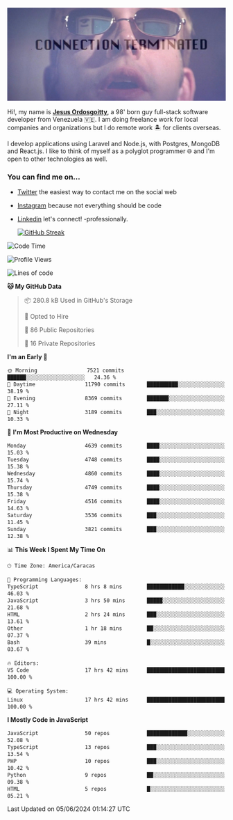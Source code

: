 ![hackers movie reference](./disconnected.jpg)

Hi!, my name is [**Jesus Ordosgoitty**](https://jodaz.dev), a 98' born guy full-stack software developer from Venezuela 🇻🇪. I am doing freelance work for local companies and organizations but I do remote work 🏝️ for clients overseas. 

I develop applications using Laravel and Node.js, with Postgres, MongoDB and React.js. I like to think of myself as a polyglot programmer 🌐 and I'm open to other technologies as well.

### You can find me on...

- [Twitter](https://twitter.com/jodaz_) the easiest way to contact me on the social web
- [Instagram](https://instagram.com/jodaz_) because not everything should be code
- [Linkedin](https://linkedin.com/in/jodaz) let's connect! -professionally.


    [![GitHub Streak](https://streak-stats.demolab.com?user=jodaz&theme=tokyonight)](https://git.io/streak-stats)

<!--START_SECTION:waka-->
![Code Time](http://img.shields.io/badge/Code%20Time-7%2C631%20hrs%2039%20mins-blue)

![Profile Views](http://img.shields.io/badge/Profile%20Views-0-blue)

![Lines of code](https://img.shields.io/badge/From%20Hello%20World%20I%27ve%20Written-83.4%20million%20lines%20of%20code-blue)

**🐱 My GitHub Data** 

> 📦 280.8 kB Used in GitHub's Storage 
 > 
> 💼 Opted to Hire
 > 
> 📜 86 Public Repositories 
 > 
> 🔑 16 Private Repositories 
 > 
**I'm an Early 🐤** 

```text
🌞 Morning                7521 commits        ██████░░░░░░░░░░░░░░░░░░░   24.36 % 
🌆 Daytime                11790 commits       ██████████░░░░░░░░░░░░░░░   38.19 % 
🌃 Evening                8369 commits        ███████░░░░░░░░░░░░░░░░░░   27.11 % 
🌙 Night                  3189 commits        ███░░░░░░░░░░░░░░░░░░░░░░   10.33 % 
```
📅 **I'm Most Productive on Wednesday** 

```text
Monday                   4639 commits        ████░░░░░░░░░░░░░░░░░░░░░   15.03 % 
Tuesday                  4748 commits        ████░░░░░░░░░░░░░░░░░░░░░   15.38 % 
Wednesday                4860 commits        ████░░░░░░░░░░░░░░░░░░░░░   15.74 % 
Thursday                 4749 commits        ████░░░░░░░░░░░░░░░░░░░░░   15.38 % 
Friday                   4516 commits        ████░░░░░░░░░░░░░░░░░░░░░   14.63 % 
Saturday                 3536 commits        ███░░░░░░░░░░░░░░░░░░░░░░   11.45 % 
Sunday                   3821 commits        ███░░░░░░░░░░░░░░░░░░░░░░   12.38 % 
```


📊 **This Week I Spent My Time On** 

```text
🕑︎ Time Zone: America/Caracas

💬 Programming Languages: 
TypeScript               8 hrs 8 mins        ████████████░░░░░░░░░░░░░   46.03 % 
JavaScript               3 hrs 50 mins       █████░░░░░░░░░░░░░░░░░░░░   21.68 % 
HTML                     2 hrs 24 mins       ███░░░░░░░░░░░░░░░░░░░░░░   13.61 % 
Other                    1 hr 18 mins        ██░░░░░░░░░░░░░░░░░░░░░░░   07.37 % 
Bash                     39 mins             █░░░░░░░░░░░░░░░░░░░░░░░░   03.67 % 

🔥 Editors: 
VS Code                  17 hrs 42 mins      █████████████████████████   100.00 % 

💻 Operating System: 
Linux                    17 hrs 42 mins      █████████████████████████   100.00 % 
```

**I Mostly Code in JavaScript** 

```text
JavaScript               50 repos            █████████████░░░░░░░░░░░░   52.08 % 
TypeScript               13 repos            ███░░░░░░░░░░░░░░░░░░░░░░   13.54 % 
PHP                      10 repos            ███░░░░░░░░░░░░░░░░░░░░░░   10.42 % 
Python                   9 repos             ██░░░░░░░░░░░░░░░░░░░░░░░   09.38 % 
HTML                     5 repos             █░░░░░░░░░░░░░░░░░░░░░░░░   05.21 % 
```




 Last Updated on 05/06/2024 01:14:27 UTC
<!--END_SECTION:waka-->
